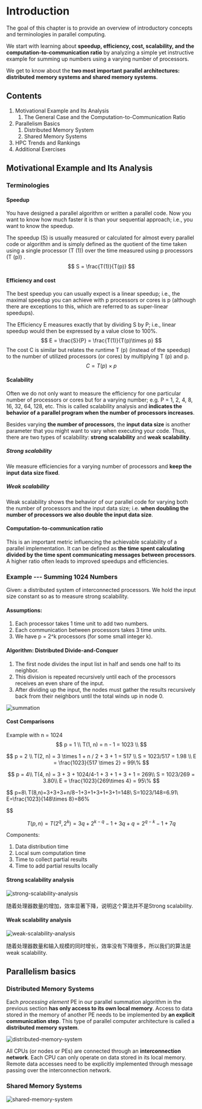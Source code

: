 # Introduction

The goal of this chapter is to provide an overview of introductory concepts and terminologies in parallel
computing.

We start with learning about **speedup, efficiency, cost, scalability, and the computation-to-communication ratio** by analyzing a simple yet instructive example for summing up numbers using a varying number of processors.

We get to know about the **two most important parallel architectures: distributed memory systems and shared memory systems**.

## Contents
1. Motivational Example and Its Analysis
    1. The General Case and the Computation-to-Communication Ratio
2. Parallelism Basics
    1. Distributed Memory System
    2. Shared Memory Systems
3. HPC Trends and Rankings
4. Additional Exercises

## Motivational Example and Its Analysis

### Terminologies

#### Speedup
You have designed a parallel algorithm or written a parallel code. Now you want to
know how much faster it is than your sequential approach; i.e., you want to know the speedup.

The speedup (S) is usually measured or calculated for almost every parallel code or algorithm and is simply defined as the quotient of the time taken using a single processor (T (1)) over the time measured using p processors (T (p)) .
$$
S = \frac{T(1)}{T(p)}
$$

#### Efficiency and cost

The best speedup you can usually expect is a linear speedup; i.e., the maximal speedup you can achieve with p processors or cores is p (although there are exceptions to this, which are referred to as super-linear speedups).

The Efficiency E measures exactly that by dividing S by P; i.e., linear speedup would then be expressed by a value close to 100%.
$$
E = \frac{S}{P} = \frac{T(1)}{T(p)\times p}
$$
The cost C is similar but relates the runtime T (p) (instead of the speedup) to the number of utilized processors (or cores) by multiplying T (p) and p.
$$
C = T(p) \times p
$$

#### Scalability

Often we do not only want to measure the efficiency for one particular number of processors or cores but for a varying number; e.g. P = 1, 2, 4, 8, 16, 32, 64, 128, etc. This is called scalability analysis and **indicates the behavior of a parallel program when the number of processors increases**. 

Besides varying **the number of processors**, the **input data size** is another parameter that you might want to vary when executing your code. Thus, there are two types of scalability: **strong scalability** and **weak scalability**. 

##### Strong scalability

We measure efficiencies for a varying number of processors and **keep the input data size fixed**.

##### Weak scalability

Weak scalability shows the behavior of our parallel code for varying both the number of processors and the input data size; i.e. **when doubling the number of processors we also double the input data size**.

#### Computation-to-communication ratio

This is an important metric influencing the achievable scalability of a parallel implementation. It can be defined as **the time spent calculating divided by the time spent communicating messages between processors**. A higher ratio often leads to improved speedups and efficiencies.

### Example --- Summing 1024 Numbers

Given: a distributed system of interconnected processors.
We hold the input size constant so as to measure strong scalability.

####  Assumptions:

1. Each processor takes 1 time unit to add two numbers.
2. Each communication between processors takes 3 time units.
3. We have  p = 2^k processors (for some small integer k).

#### Algorithm: Distributed Divide-and-Conquer

1. The first node divides the input list in half and sends one half to its neighbor.
2. This division is repeated recursively until each of the processors receives an even share of the input.
3. After dividing up the input, the nodes must gather the results recursively back from their neighbors until the total winds up in node 0.

![summation](.\images\summation.png)

#### Cost Comparisons

Example with n = 1024
$$
p = 1 \\
T(1, n) = n - 1 = 1023 \\
$$

$$
p = 2 \\
T(2, n) = 3 \times 1 + n / 2 + 3 + 1 = 517 \\
S = 1023/517 = 1.98 \\
E = \frac{1023}{517 \times 2} = 99\%
$$

$$
p = 4\\
T(4, n) = 3 + 3 + 1024/4-1 + 3 + 1 + 3 + 1 = 269\\
S = 1023/269 = 3.80\\
E = \frac{1023}{269\times 4} = 95\%
$$

$$
p=8\\
T(8,n)=3+3+3+n/8−1+3+1+3+1+3+1=148\\
S=1023/148=6.91\\
E=\frac{1023}{148\times 8}=86\%
$$

$$
T(p,n)=T(2^q,2^k)=3q+2^{k−q}−1+3q+q=2^{q−k}−1+7q
$$

Components:

1. Data distribution time
2. Local sum computation time
3. Time to collect partial results
4. Time to add partial results locally

#### Strong scalability analysis

![strong-scalability-analysis](.\images\strong-scalability-analysis.png)

随着处理器数量的增加，效率显著下降，说明这个算法并不是Strong scalability.

#### Weak scalability analysis

![weak-scalability-analysis](.\images\weak-scalability-analysis.png)

随着处理器数量和输入规模的同时增长，效率没有下降很多，所以我们的算法是weak scalability.

## Parallelism basics

### Distributed Memory Systems

Each *processing element* PE in our parallel summation algorithm in the previous section **has only access to its own local memory**. Access to data stored in the memory of another PE needs to be implemented by **an explicit communication step**. This type of parallel computer architecture is called a **distributed memory system**.

![distributed-memory-system](.\images\distributed-memory-system.png)

All CPUs (or nodes or PEs) are connected through an **interconnection network**. Each CPU can only operate on data stored in its local memory. Remote data accesses need to be explicitly implemented through message passing over the interconnection network.

### Shared Memory Systems

![shared-memory-system](.\images\shared-memory-system.png)